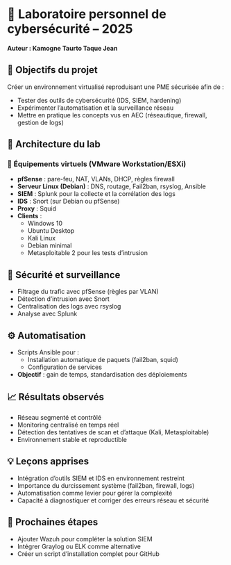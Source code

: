 # 🔐 Laboratoire personnel de cybersécurité – 2025
**Auteur : Kamogne Taurto Taque Jean**

## 🎯 Objectifs du projet
Créer un environnement virtualisé reproduisant une PME sécurisée afin de :  
- Tester des outils de cybersécurité (IDS, SIEM, hardening)  
- Expérimenter l’automatisation et la surveillance réseau  
- Mettre en pratique les concepts vus en AEC (réseautique, firewall, gestion de logs)

## 🧱 Architecture du lab  

### 🔧 Équipements virtuels (VMware Workstation/ESXi)
- **pfSense** : pare-feu, NAT, VLANs, DHCP, règles firewall  
- **Serveur Linux (Debian)** : DNS, routage, Fail2ban, rsyslog, Ansible  
- **SIEM** : Splunk pour la collecte et la corrélation des logs  
- **IDS** : Snort (sur Debian ou pfSense)   
- **Proxy** : Squid  
- **Clients** :  
  - Windows 10  
  - Ubuntu Desktop  
  - Kali Linux  
  - Debian minimal  
  - Metasploitable 2 pour les tests d’intrusion

## 🔐 Sécurité et surveillance
- Filtrage du trafic avec pfSense (règles par VLAN)  
- Détection d’intrusion avec Snort  
- Centralisation des logs avec rsyslog  
- Analyse avec Splunk   

## ⚙️ Automatisation
- Scripts Ansible pour :  
  - Installation automatique de paquets (fail2ban, squid)  
  - Configuration de services  
- **Objectif** : gain de temps, standardisation des déploiements

## 📈 Résultats observés
- Réseau segmenté et contrôlé  
- Monitoring centralisé en temps réel  
- Détection des tentatives de scan et d’attaque (Kali, Metasploitable)  
- Environnement stable et reproductible

## 💡 Leçons apprises
- Intégration d’outils SIEM et IDS en environnement restreint  
- Importance du durcissement système (fail2ban, firewall, logs)  
- Automatisation comme levier pour gérer la complexité  
- Capacité à diagnostiquer et corriger des erreurs réseau et sécurité

## 📁 Prochaines étapes
- Ajouter Wazuh pour compléter la solution SIEM  
- Intégrer Graylog ou ELK comme alternative  
- Créer un script d’installation complet pour GitHub

